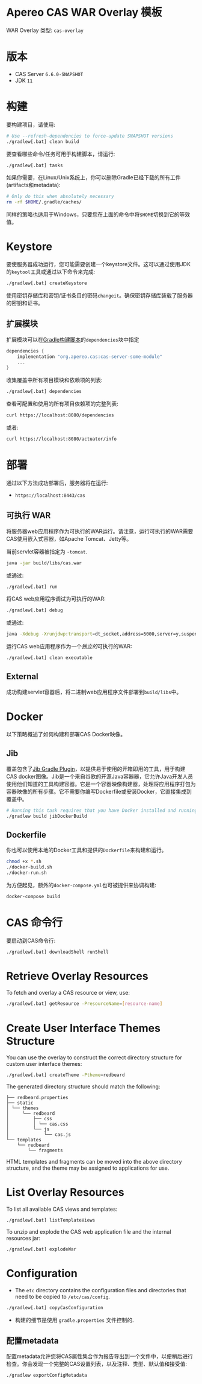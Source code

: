 Apereo CAS WAR Overlay 模板
=====================================

WAR Overlay 类型: `cas-overlay`

# 版本
   

- CAS Server `6.6.0-SNAPSHOT`
- JDK `11`
                     
# 构建

要构建项目，请使用:

```bash
# Use --refresh-dependencies to force-update SNAPSHOT versions
./gradlew[.bat] clean build
```

要查看哪些命令/任务可用于构建脚本，请运行:

```bash
./gradlew[.bat] tasks
```

如果你需要，在Linux/Unix系统上，你可以删除Gradle已经下载的所有工件(artifacts和metadata):

```bash
# Only do this when absolutely necessary
rm -rf $HOME/.gradle/caches/
```

同样的策略也适用于Windows，只要您在上面的命令中将`$HOME`切换到它的等效值。

# Keystore

要使服务器成功运行，您可能需要创建一个keystore文件。这可以通过使用JDK的`keytool`工具或通过以下命令来完成:

```bash
./gradlew[.bat] createKeystore
```

使用密钥存储库和密钥/证书条目的密码`changeit`。确保密钥存储库装载了服务器的密钥和证书。

## 扩展模块

扩展模块可以在[Gradle构建脚本](build.gradle)的`dependencies`块中指定

```gradle
dependencies {
    implementation "org.apereo.cas:cas-server-some-module"
    ...
}
```

收集覆盖中所有项目模块和依赖项的列表:

```bash
./gradlew[.bat] dependencies
```                                                                       

查看可配置和使用的所有项目依赖项的完整列表:

```bash
curl https://localhost:8080/dependencies
```     

或者:

```bash
curl https://localhost:8080/actuator/info
```

# 部署

通过以下方法成功部署后，服务器将在运行:


* `https://localhost:8443/cas`



  
## 可执行 WAR

将服务器web应用程序作为可执行的WAR运行。请注意，运行可执行的WAR需要CAS使用嵌入式容器，如Apache Tomcat、Jetty等。

当前servlet容器被指定为 `-tomcat`.

```bash
java -jar build/libs/cas.war
```

或通过:

```bash
./gradlew[.bat] run
```

将CAS web应用程序调试为可执行的WAR:

```bash
./gradlew[.bat] debug
```
       
或通过:

```bash
java -Xdebug -Xrunjdwp:transport=dt_socket,address=5000,server=y,suspend=y -jar build/libs/cas.war
```

运行CAS web应用程序作为一个*独立的*可执行的WAR:

```bash
./gradlew[.bat] clean executable
```

## External

成功构建servlet容器后，将二进制web应用程序文件部署到`build/libs`中。

# Docker

以下策略概述了如何构建和部署CAS Docker映像。

## Jib

覆盖包含了[Jib Gradle Plugin](https://github.com/GoogleContainerTools/jib)，以提供易于使用的开箱即用的工具，用于构建CAS docker图像。Jib是一个来自谷歌的开源Java容器器，它允许Java开发人员使用他们知道的工具构建容器。它是一个容器映像构建器，处理将应用程序打包为容器映像的所有步骤。它不需要你编写Dockerfile或安装Docker，它直接集成到覆盖中。

```bash
# Running this task requires that you have Docker installed and running.
./gradlew build jibDockerBuild
```

## Dockerfile

你也可以使用本地的Docker工具和提供的`Dockerfile`来构建和运行。

```bash
chmod +x *.sh
./docker-build.sh
./docker-run.sh
```

为方便起见，额外的`docker-compose.yml`也可被提供来协调构建:

```bash  
docker-compose build
```


# CAS 命令行

要启动到CAS命令行:

```bash
./gradlew[.bat] downloadShell runShell
```

# Retrieve Overlay Resources

To fetch and overlay a CAS resource or view, use:

```bash
./gradlew[.bat] getResource -PresourceName=[resource-name]
```

# Create User Interface Themes Structure

You can use the overlay to construct the correct directory structure for custom user interface themes:

```bash
./gradlew[.bat] createTheme -Ptheme=redbeard
```

The generated directory structure should match the following:

```
├── redbeard.properties
├── static
│ └── themes
│     └── redbeard
│         ├── css
│         │ └── cas.css
│         └── js
│             └── cas.js
└── templates
    └── redbeard
        └── fragments
```

HTML templates and fragments can be moved into the above directory structure, 
and the theme may be assigned to applications for use.

# List Overlay Resources
 
To list all available CAS views and templates:

```bash
./gradlew[.bat] listTemplateViews
```

To unzip and explode the CAS web application file and the internal resources jar:

```bash
./gradlew[.bat] explodeWar
```

# Configuration

- The `etc` directory contains the configuration files and directories that need to be copied to `/etc/cas/config`.

```bash
./gradlew[.bat] copyCasConfiguration
```

- 构建的细节是使用 `gradle.properties` 文件控制的.

## 配置metadata

配置metadata允许您将CAS属性集合作为报告导出到一个文件中，以便稍后进行检查。你会发现一个完整的CAS设置列表，以及注释、类型、默认值和接受值:

```bash
./gradlew exportConfigMetadata
```                           
